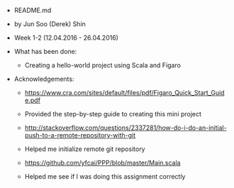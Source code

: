 * README.md
* by Jun Soo (Derek) Shin
* Week 1-2 (12.04.2016 - 26.04.2016)

* What has been done:
	* Creating a hello-world project using Scala and Figaro

* Acknowledgements:
	* https://www.cra.com/sites/default/files/pdf/Figaro_Quick_Start_Guide.pdf
	* Provided the step-by-step guide to creating this mini project

	* http://stackoverflow.com/questions/2337281/how-do-i-do-an-initial-push-to-a-remote-repository-with-git
	* Helped me initialize remote git repository

	* https://github.com/yfcai/PPP/blob/master/Main.scala
	* Helped me see if I was doing this assignment correctly